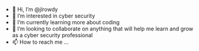- 👋 Hi, I’m @jlrowdy
- 👀 I’m interested in cyber security
- 🌱 I’m currently learning more about coding
- 💞️ I’m looking to collaborate on anything that will help me learn and grow as a cyber security professional
- 📫 How to reach me ...

<!---
jlrowdy/jlrowdy is a ✨ special ✨ repository because its `README.md` (this file) appears on your GitHub profile.
You can click the Preview link to take a look at your changes.
--->
